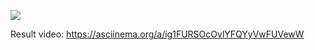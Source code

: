 <html>

<a href="https://codeclimate.com/github/codeclimate/codeclimate/maintainability"><img src="https://api.codeclimate.com/v1/badges/a99a88d28ad37a79dbf6/maintainability" /></a>
</html>

Result video:
https://asciinema.org/a/ig1FURSOcOvlYFQYyVwFUVewW
